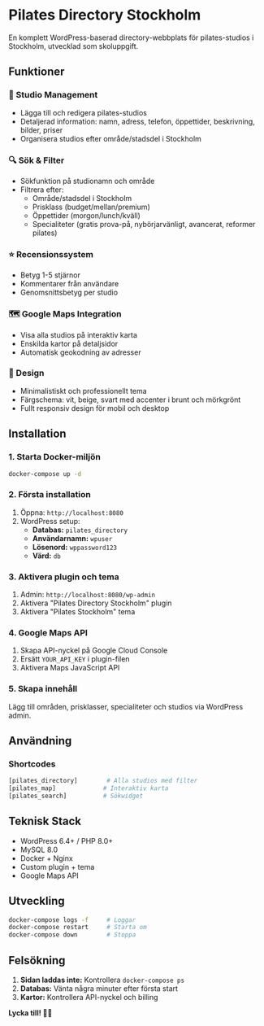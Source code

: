 # Pilates Directory Stockholm

En komplett WordPress-baserad directory-webbplats för pilates-studios i Stockholm, utvecklad som skoluppgift.

## Funktioner

### 🏢 Studio Management
- Lägga till och redigera pilates-studios
- Detaljerad information: namn, adress, telefon, öppettider, beskrivning, bilder, priser
- Organisera studios efter område/stadsdel i Stockholm

### 🔍 Sök & Filter
- Sökfunktion på studionamn och område
- Filtrera efter:
  - Område/stadsdel i Stockholm
  - Prisklass (budget/mellan/premium)
  - Öppettider (morgon/lunch/kväll)
  - Specialiteter (gratis prova-på, nybörjarvänligt, avancerat, reformer pilates)

### ⭐ Recensionssystem
- Betyg 1-5 stjärnor
- Kommentarer från användare
- Genomsnittsbetyg per studio

### 🗺️ Google Maps Integration
- Visa alla studios på interaktiv karta
- Enskilda kartor på detaljsidor
- Automatisk geokodning av adresser

### 🎨 Design
- Minimalistiskt och professionellt tema
- Färgschema: vit, beige, svart med accenter i brunt och mörkgrönt
- Fullt responsiv design för mobil och desktop

## Installation

### 1. Starta Docker-miljön

```bash
docker-compose up -d
```

### 2. Första installation

1. Öppna: `http://localhost:8080`
2. WordPress setup:
   - **Databas:** `pilates_directory`
   - **Användarnamn:** `wpuser`
   - **Lösenord:** `wppassword123`
   - **Värd:** `db`

### 3. Aktivera plugin och tema

1. Admin: `http://localhost:8080/wp-admin`
2. Aktivera "Pilates Directory Stockholm" plugin
3. Aktivera "Pilates Stockholm" tema

### 4. Google Maps API

1. Skapa API-nyckel på Google Cloud Console
2. Ersätt `YOUR_API_KEY` i plugin-filen
3. Aktivera Maps JavaScript API

### 5. Skapa innehåll

Lägg till områden, prisklasser, specialiteter och studios via WordPress admin.

## Användning

### Shortcodes

```php
[pilates_directory]        # Alla studios med filter
[pilates_map]             # Interaktiv karta
[pilates_search]          # Sökwidget
```

## Teknisk Stack

- WordPress 6.4+ / PHP 8.0+
- MySQL 8.0
- Docker + Nginx
- Custom plugin + tema
- Google Maps API

## Utveckling

```bash
docker-compose logs -f     # Loggar
docker-compose restart     # Starta om
docker-compose down        # Stoppa
```

## Felsökning

1. **Sidan laddas inte:** Kontrollera `docker-compose ps`
2. **Databas:** Vänta några minuter efter första start
3. **Kartor:** Kontrollera API-nyckel och billing

**Lycka till! 🧘‍♀️**